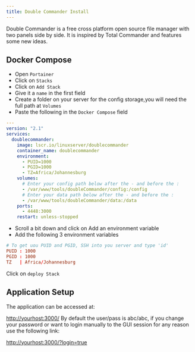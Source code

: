 ```yaml
---
title: Double Commander Install
---
```

<script type="text/javascript">(function(w,s){var e=document.createElement("script");e.type="text/javascript";e.async=true;e.src="https://cdn.pagesense.io/js/webally/f2527eebee974243853bcd47b32631f4.js";var x=document.getElementsByTagName("script")[0];x.parentNode.insertBefore(e,x);})(window,"script");</script>

Double Commander is a free cross platform open source file manager with two panels side by side. It is inspired by Total Commander and features some new ideas.

## Docker Compose

- Open `Portainer`
- Click on `Stacks`
- Click on `Add Stack`
- Give it a `name` in the first field
- Create a folder on your server for the config storage,you will need the full path at `Volumes`
- Paste the following in the `Docker Compose` field

```yml
---
version: "2.1"
services:
  doublecommander:
    image: lscr.io/linuxserver/doublecommander
    container_name: doublecommander
    environment:
      - PUID=1000
      - PGID=1000
      - TZ=Africa/Johannesburg
    volumes:
      # Enter your config path below after the - and before the :
      - /var/www/tools/doubleCommander/config:/config
      # Enter your data path below after the - and before the :
      - /var/www/tools/doubleCommander/data:/data
    ports:
      - 4448:3000
    restart: unless-stopped
```

- Scroll a bit down and click on Add an environment variable
- Add the following 3 environment variables

```conf
# To get uou PUID and PGID, SSH into you server and type 'id'
PUID : 1000
PGID : 1000
TZ   | Africa/Johannesburg
```

Click on `deploy Stack`

## Application Setup

The application can be accessed at:

[http://yourhost:3000/](http://yourhost:3000/)
By default the user/pass is abc/abc, if you change your password or want to login manually to the GUI session for any reason use the following link:

[http://yourhost:3000/?login=true](http://yourhost:3000/?login=true)
